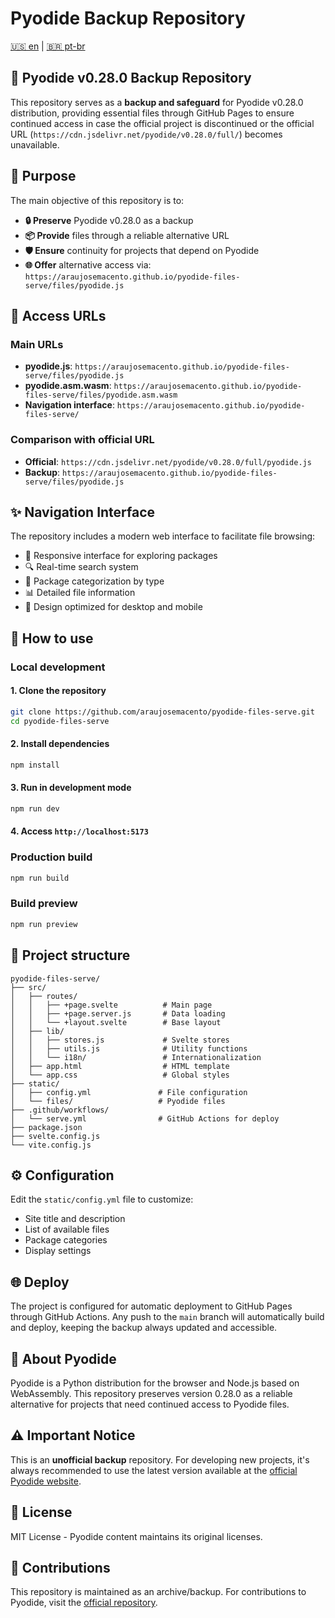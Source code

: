 # Pyodide Backup Repository

[🇺🇸 en](./README.md) | [🇧🇷 pt-br](./README.pt-br.md)

## **🚨 Pyodide v0.28.0 Backup Repository**

This repository serves as a **backup and safeguard** for Pyodide v0.28.0 distribution, providing essential files through GitHub Pages to ensure continued access in case the official project is discontinued or the official URL (`https://cdn.jsdelivr.net/pyodide/v0.28.0/full/`) becomes unavailable.

## 🎯 Purpose

The main objective of this repository is to:

- **🔒 Preserve** Pyodide v0.28.0 as a backup
- **📦 Provide** files through a reliable alternative URL
- **🛡️ Ensure** continuity for projects that depend on Pyodide
- **🌐 Offer** alternative access via: `https://araujosemacento.github.io/pyodide-files-serve/files/pyodide.js`

## 🔗 Access URLs

### Main URLs

- **pyodide.js**: `https://araujosemacento.github.io/pyodide-files-serve/files/pyodide.js`
- **pyodide.asm.wasm**: `https://araujosemacento.github.io/pyodide-files-serve/files/pyodide.asm.wasm`
- **Navigation interface**: `https://araujosemacento.github.io/pyodide-files-serve/`

### Comparison with official URL

- **Official**: `https://cdn.jsdelivr.net/pyodide/v0.28.0/full/pyodide.js`
- **Backup**: `https://araujosemacento.github.io/pyodide-files-serve/files/pyodide.js`

## ✨ Navigation Interface

The repository includes a modern web interface to facilitate file browsing:

- 🎨 Responsive interface for exploring packages
- 🔍 Real-time search system
- 📂 Package categorization by type
- 📊 Detailed file information
- 📱 Design optimized for desktop and mobile

## 🚀 How to use

### Local development

#### 1. Clone the repository

```bash
git clone https://github.com/araujosemacento/pyodide-files-serve.git
cd pyodide-files-serve
```

#### 2. Install dependencies

```bash
npm install
```

#### 3. Run in development mode

```bash
npm run dev
```

#### 4. Access `http://localhost:5173`

### Production build

```bash
npm run build
```

### Build preview

```bash
npm run preview
```

## 📁 Project structure

```plaintext
pyodide-files-serve/
├── src/
│   ├── routes/
│   │   ├── +page.svelte          # Main page
│   │   ├── +page.server.js       # Data loading
│   │   └── +layout.svelte        # Base layout
│   ├── lib/
│   │   ├── stores.js             # Svelte stores
│   │   ├── utils.js              # Utility functions
│   │   └── i18n/                 # Internationalization
│   ├── app.html                  # HTML template
│   └── app.css                   # Global styles
├── static/
│   ├── config.yml               # File configuration
│   └── files/                   # Pyodide files
├── .github/workflows/
│   └── serve.yml                # GitHub Actions for deploy
├── package.json
├── svelte.config.js
└── vite.config.js
```

## ⚙️ Configuration

Edit the `static/config.yml` file to customize:

- Site title and description
- List of available files
- Package categories
- Display settings

## 🌐 Deploy

The project is configured for automatic deployment to GitHub Pages through GitHub Actions. Any push to the `main` branch will automatically build and deploy, keeping the backup always updated and accessible.

## 🐍 About Pyodide

Pyodide is a Python distribution for the browser and Node.js based on WebAssembly. This repository preserves version 0.28.0 as a reliable alternative for projects that need continued access to Pyodide files.

## ⚠️ Important Notice

This is an **unofficial backup** repository. For developing new projects, it's always recommended to use the latest version available at the [official Pyodide website](https://pyodide.org/).

## 📄 License

MIT License - Pyodide content maintains its original licenses.

## 🤝 Contributions

This repository is maintained as an archive/backup. For contributions to Pyodide, visit the [official repository](https://github.com/pyodide/pyodide).
